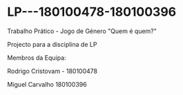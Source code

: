 # LP---180100478-180100396
Trabalho Prático - Jogo de Género "Quem é quem?"


Projecto para a disciplina de LP

Membros da Equipa:

Rodrigo Cristovam - 180100478

Miguel Carvalho 180100396
